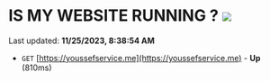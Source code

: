 # IS MY WEBSITE RUNNING ? [![](https://img.shields.io/static/v1?label=Sponsor&message=%E2%9D%A4&logo=GitHub&color=%23fe8e86)](https://github.com/sponsors/<username>)

Last updated: **11/25/2023, 8:38:54 AM**

- `GET` [https://youssefservice.me](https://youssefservice.me) - **Up** (810ms)
